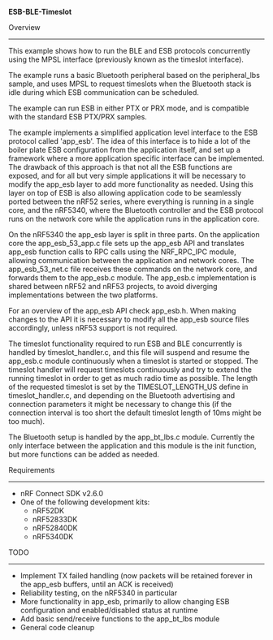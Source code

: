 **ESB-BLE-Timeslot**

Overview
********
This example shows how to run the BLE and ESB protocols concurrently using the MPSL interface (previously known as the timeslot interface). 

The example runs a basic Bluetooth peripheral based on the peripheral_lbs sample, and uses MPSL to request timeslots when the Bluetooth stack is idle during which ESB communication can be scheduled. 

The example can run ESB in either PTX or PRX mode, and is compatible with the standard ESB PTX/PRX samples.  

The example implements a simplified application level interface to the ESB protocol called 'app_esb'. 
The idea of this interface is to hide a lot of the boiler plate ESB configuration from the application itself, and set up a framework where a more application specific interface can be implemented. The drawback of this approach is that not all the ESB functions are exposed, and for all but very simple applications it will be necessary to modify the app_esb layer to add more functionality as needed. 
Using this layer on top of ESB is also allowing application code to be seamlessly ported between the nRF52 series, where everything is running in a single core, and the nRF5340, where the Bluetooth controller and the ESB protocol runs on the network core while the application runs in the application core. 

On the nRF5340 the app_esb layer is split in three parts. On the application core the app_esb_53_app.c file sets up the app_esb API and translates app_esb function calls to RPC calls using the NRF_RPC_IPC module, allowing communication between the application and network cores. The app_esb_53_net.c file receives these commands on the network core, and forwards them to the app_esb.c module. The app_esb.c implementation is shared between nRF52 and nRF53 projects, to avoid diverging implementations between the two platforms. 

For an overview of the app_esb API check app_esb.h. When making changes to the API it is necessary to modify all the app_esb source files accordingly, unless nRF53 support is not required.  

The timeslot functionality required to run ESB and BLE concurrently is handled by timeslot_handler.c, and this file will suspend and resume the app_esb.c module continuously when a timeslot is started or stopped. The timeslot handler will request timeslots continuously and try to extend the running timeslot in order to get as much radio time as possible. 
The length of the requested timeslot is set by the TIMESLOT_LENGTH_US define in timeslot_handler.c, and depending on the Bluetooth advertising and connection parameters it might be necessary to change this (if the connection interval is too short the default timeslot length of 10ms might be too much). 

The Bluetooth setup is handled by the app_bt_lbs.c module. Currently the only interface between the application and this module is the init function, but more functions can be added as needed. 

Requirements
************

- nRF Connect SDK v2.6.0
- One of the following development kits:
    - nRF52DK
    - nRF52833DK
    - nRF52840DK
    - nRF5340DK

TODO
****

- Implement TX failed handling (now packets will be retained forever in the app_esb buffers, until an ACK is received)
- Reliability testing, on the nRF5340 in particular
- More functionality in app_esb, primarily to allow changing ESB configuration and enabled/disabled status at runtime
- Add basic send/receive functions to the app_bt_lbs module
- General code cleanup
